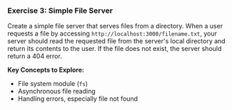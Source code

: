 ### Exercise 3: Simple File Server
Create a simple file server that serves files from a directory. When a user requests a file by accessing `http://localhost:3000/filename.txt`, your server should read the requested file from the server's local directory and return its contents to the user. If the file does not exist, the server should return a 404 error.

**Key Concepts to Explore:**
- File system module (`fs`)
- Asynchronous file reading
- Handling errors, especially file not found
